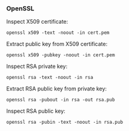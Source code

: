 ### OpenSSL

Inspect X509 certificate:

```
openssl x509 -text -noout -in cert.pem
```

Extract public key from X509 certificate:

```
openssl x509 -pubkey -noout -in cert.pem
```

Inspect RSA private key:

```
openssl rsa -text -noout -in rsa
```

Extract RSA public key from private key:

```
openssl rsa -pubout -in rsa -out rsa.pub
```

Inspect RSA public key:

```
openssl rsa -pubin -text -noout -in rsa.pub
```
